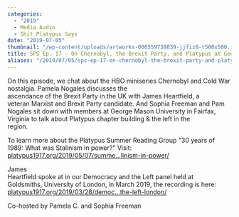 ```yaml
---
categories:
  - "2019"
  - Media Audio
  - Shit Platypus Says
date: "2019-07-05"
thumbnail: "/wp-content/uploads/artworks-000559759839-jjfiz8-t500x500.jpg"
title: SPS Ep. 17 - On Chernobyl, the Brexit Party, and Platypus at George Mason University 
aliases: "/2019/07/05/sps-ep-17-on-chernobyl-the-brexit-party-and-platypus-at-george-mason-university/"
---
```


On this episode, we chat about the HBO miniseries Chernobyl and Cold War nostalgia. Pamela Nogales discusses the\
ascendance of the Brexit Party in the UK with James Heartfield, a\
veteran Marxist and Brexit Party candidate. And Sophia Freeman and Pam\
Nogales sit down with members at George Mason University in Fairfax,\
Virginia to talk about Platypus chapter building & the left in the\
region.

To learn more about the Platypus Summer Reading Group \"30 years of 1989: What was Stalinism in power?\" Visit:\
[platypus1917.org/2019/05/07/summe...linism-in-power/](https://gate.sc?url=https%3A%2F%2Fplatypus1917.org%2F2019%2F05%2F07%2Fsummer-2019-readings-30-years-of-1989-what-was-stalinism-in-power%2F&token=17bf0c-1-1581535406671)

James\
Heartfield spoke at in our Democracy and the Left panel held at\
Goldsmiths, University of London, in March 2019, the recording is here:\
[platypus1917.org/2019/03/28/democ...the-left-london/](https://gate.sc?url=https%3A%2F%2Fplatypus1917.org%2F2019%2F03%2F28%2Fdemocracy-and-the-left-london%2F&token=185bf6-1-1581535406671)

Co-hosted by Pamela C. and Sophia Freeman
